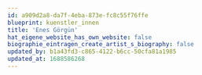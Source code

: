 ```yaml
---
id: a909d2a8-da7f-4eba-873e-fc8c55f76ffe
blueprint: kuenstler_innen
title: 'Enes Görgün'
hat_eigene_website_has_own_website: false
biographie_eintragen_create_artist_s_biography: false
updated_by: b1a43fd3-c865-4122-b6cc-50cfa81a1985
updated_at: 1688586268
---
```

